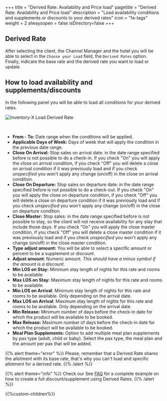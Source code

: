 +++
title = "Derived Rate: Availability and Price load"
pagetitle = "Derived Rate: Availability and Price load"
description = "Load availability conditions and supplements or discounts to your derived rates"
icon = "fa-tags"
weight = 2
alwaysopen = false
isDirectory=false
+++

## Derived Rate

After selecting the client, the Channel Manager and the hotel you will be able to select in the `Choose your Load` field, the `Derived Rates` option. Finally, indicate the base rate and the derived rate you want to load or update.

## How to load availability and supplements/discounts

In the following panel you will be able to load all conditions for your derived rates.

![Inventory-X Load Derived Rate](./../../../../images/web/inventory_load_derivedrate.png "Inventory-X Load Derived Rate")

</br>

* **From - To:** Date range when the conditions will be applied.
* **Applicable Days of Week:** Days of week that will apply the condition in the previous date range.
* **Close On Arrival:** Stop sales on arrival date: in the date range specified before is not possible to do a check-in. If you check "On" you will apply the close on arrival condition, if you check "Off" you will delete a close on arrival condition if it was previously load and if you check *unspecified* you won't apply any change (on/off) in the close on arrival condition.
* **Close On Departure:** Stop sales on departure date: in the date range specified before is not possible to do a check-out. If you check "On" you will apply the close on departure condition, if you check "Off" you will delete a close on departure condition if it was previously load and if you check *unspecified* you won't apply any change (on/off) in the close on departure condition.
* **Close Master:** Stop sales: in the date range specified before is not possible to stay, so the client will not receive availability for any stay that include those days.  If you check "On" you will apply the close master condition, if you check "Off" you will delete a close master condition if it was previously load and if you check *unspecified* you won't apply any change (on/off) in the close master condition.
* **Type adjust amount:** You will be able to select a specific amount or percent to be a supplement or discount. 
* **Adjust amount**: Numeric amount. *This should have a minus symbol if the amount is a discount.*
* **Min LOS on Stay:** Minimum stay length of nights for this rate and rooms to be available. 
* **Max LOS on Stay:** Maximum stay length of nights for this rate and rooms to be available. 
* **Min LOS on Arrival**: Minimum stay length of nights for this rate and rooms to be available. Only depending on the arrival date.
* **Max LOS on Arrival**: Maximum stay length of nights for this rate and rooms to be available. Only depending on the arrival date.
* **Min Release:** Minimum number of days before the check-in date for which the product will be available to be booked.
* **Max Release:** Maximum number of days before the check-in date for which the product will be available to be booked.
* **Meal Plan Supplements:** Option to add multiple meal plan supplements by pax type (adult, child or baby). Select the pax type, the meal plan and the amount per pax that will be added.

{{% alert theme="error" %}} Please, remember that a Derived Rate shares the allotment with its base rate, that's why you can't load and specific allotment for a derived rate. {{% /alert %}}

{{% alert theme="info" %}} Check our See [FAQ](./../../faq/discount-supplement) for a complete example on how to create a full discount/supplement using Derived Rates. {{% /alert %}}

{{%custom-children%}}